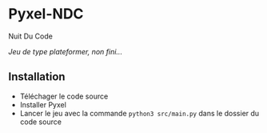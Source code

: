 # Pyxel-NDC
Nuit Du Code

*Jeu de type plateformer, non fini...*

## Installation

- Téléchager le code source
- Installer Pyxel
- Lancer le jeu avec la commande `python3 src/main.py` dans le dossier du code source

